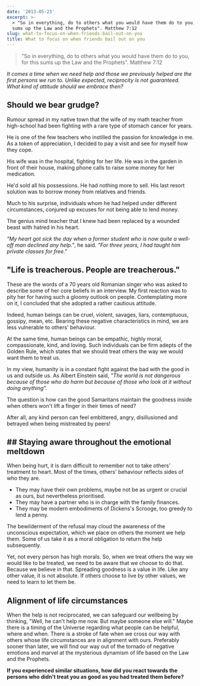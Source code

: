```yaml
---
date: '2013-05-23'
excerpt: >-
  > "So in everything, do to others what you would have them do to you, for this
  sums up the Law and the Prophets". Matthew 7:12
slug: what-to-focus-on-when-friends-bail-out-on-you
title: What to focus on when friends bail out on you
---
```


> "So in everything, do to others what you would have them do to you, for this sums up the Law and the Prophets". Matthew 7:12

*It comes a time when we need help and those we previously helped are the first persons we run to. Unlike expected, reciprocity is not guaranteed. What kind of attitude should we embrace then?*

## Should we bear grudge?

Rumour spread in my native town that the wife of my math teacher from high-school had been fighting with a rare type of stomach cancer for years.

He is one of the few teachers who instilled the passion for knowledge in me. As a token of appreciation, I decided to pay a visit and see for myself how they cope.

His wife was in the hospital, fighting for her life. He was in the garden in front of their house, making phone calls to raise some money for her medication.

He'd sold all his possessions. He had nothing more to sell. His last resort solution was to borrow money from relatives and friends.

Much to his surprise, individuals whom he had helped under different circumstances, conjured up excuses for not being able to lend money.

The genius mind teacher that I knew had been replaced by a wounded beast with hatred in his heart.

*"My heart got sick the day when a former student who is now quite a well-off man declined any help."*, he said. *"For three years, I had taught him private classes for free."*

## "Life is treacherous. People are treacherous."

These are the words of a 70 years old Romanian singer who was asked to describe some of her core beliefs in an interview.
My first reaction was to pity her for having such a gloomy outlook on people. Contemplating more on it, I concluded that she adopted a rather cautious attitude.

Indeed, human beings can be cruel, violent, savages, liars, contemptuous, gossipy, mean, etc. Bearing these negative characteristics in mind, we are less vulnerable to others' behaviour.

At the same time, human beings can be empathic, highly moral, compassionate, kind, and loving. Such individuals can be firm adepts of the Golden Rule, which states that we should treat others the way we would want them to treat us.

In my view, humanity is in a constant fight against the bad with the good in us and outside us. As Albert Einstein said, *"The world is not dangerous because of those who do harm but because of those who look at it without doing anything".*

The question is how can the good Samaritans maintain the goodness inside when others won't lift a finger in their times of need?

After all, any kind person can feel embittered, angry, disillusioned and betrayed when being mistreated by peers!

## ## Staying aware throughout the emotional meltdown

When being hurt, it is darn difficult to remember not to take others' treatment to heart. Most of the times, others' behaviour reflects sides of who they are.

* They may have their own problems, maybe not be as urgent or crucial as ours, but nevertheless prioritised.
* They may have a partner who is in charge with the family finances.
* They may be modern embodiments of Dickens's Scrooge, too greedy to lend a penny.

The bewilderment of the refusal may cloud the awareness of the unconscious expectation, which we place on others the moment we help them. Some of us take it as a moral obligation to return the help subsequently.

Yet, not every person has high morals. So, when we treat others the way we would like to be treated, we need to be aware that we choose to do that. Because we believe in that.
Spreading goodness is a value in life. Like any other value, it is not absolute. If others choose to live by other values, we need to learn to let them be.

## Alignment of life circumstances

When the help is not reciprocated, we can safeguard our wellbeing by thinking, "Well, he can't help me now. But maybe someone else will."
Maybe there is a timing of the Universe regarding what people can be helpful, where and when. There is a stroke of fate when we cross our way with others whose life circumstances are in alignment with ours.
Preferably sooner than later, we will find our way out of the tornado of negative emotions and marvel at the mysterious dynamism of life based on the Law and the Prophets.

**If you experienced similar situations, how did you react towards the persons who didn't treat you as good as you had treated them before?**
